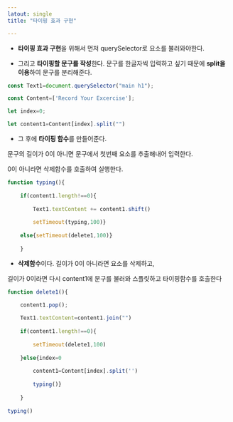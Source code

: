 ```yaml
---
latout: single
title: "타이핑 효과 구현"

---
```


- **타이핑 효과 구현**을 위해서 먼저 querySelector로 요소를 불러와야한다.

- 그리고 **타이핑할 문구를 작성**한다. 문구를 한글자씩 입력하고 싶기 때문에 **split을 이용**하여 문구를 분리해준다.

```javascript
const Text1=document.querySelector("main h1");

const Content=['Record Your Excercise'];

let index=0;

let content1=Content[index].split("")
```


- 그 후에 **타이핑 함수**를 만들어준다.

문구의 길이가 0이 아니면 문구에서 첫번째 요소를 추출해내어 입력한다.

0이 아니라면 삭제함수를 호출하여 실행한다.

```javascript
function typing(){
    
    if(content1.length!==0){
        
        Text1.textContent += content1.shift()
        
        setTimeout(typing,100)}
    
    else{setTimeout(delete1,100)}
   
    }
```

- **삭제함수**이다. 길이가 0이 아니라면 요소를 삭제하고,

길이가 0이라면 다시 content1에 문구를 불러와 스플릿하고 타이핑함수를 호출한다

```javascript
function delete1(){

    content1.pop();
    
    Text1.textContent=content1.join("")
    
    if(content1.length!==0){
        
        setTimeout(delete1,100)
    
    }else{index=0
        
        content1=Content[index].split('')
        
        typing()}
    
    }
        
typing()
```
